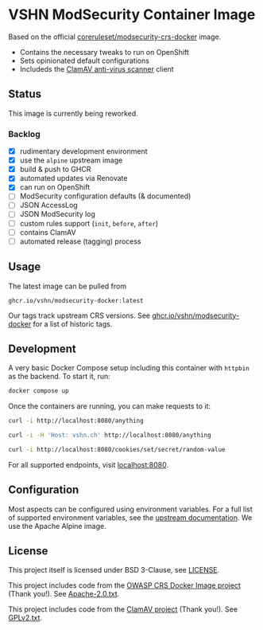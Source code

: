 # VSHN ModSecurity Container Image

Based on the official [coreruleset/modsecurity-crs-docker](https://github.com/coreruleset/modsecurity-crs-docker) image.

- Contains the necessary tweaks to run on OpenShift
- Sets opinionated default configurations
- Includeds the [ClamAV anti-virus scanner](https://www.clamav.net/) client

## Status

This image is currently being reworked.

### Backlog

- [x] rudimentary development environment
- [x] use the `alpine` upstream image
- [x] build & push to GHCR
- [x] automated updates via Renovate
- [x] can run on OpenShift
- [ ] ModSecurity configuration defaults (& documented)
- [ ] JSON AccessLog
- [ ] JSON ModSecurity log
- [ ] custom rules support (`init`, `before`, `after`)
- [ ] contains ClamAV
- [ ] automated release (tagging) process

## Usage

The latest image can be pulled from

    ghcr.io/vshn/modsecurity-docker:latest

Our tags track upstream CRS versions.
See [ghcr.io/vshn/modsecurity-docker](https://github.com/vshn/modsecurity-docker/pkgs/container/modsecurity-docker) for a list of historic tags.

## Development

A very basic Docker Compose setup including this container with `httpbin` as the backend. To start it, run:

```sh
docker compose up
```

Once the containers are running, you can make requests to it:

```sh
curl -i http://localhost:8080/anything

curl -i -H 'Host: vshn.ch' http://localhost:8080/anything

curl -i http://localhost:8080/cookies/set/secret/random-value
```

For all supported endpoints, visit [localhost:8080](http://localhost:8080/).

## Configuration

Most aspects can be configured using environment variables.
For a full list of supported environment variables, see the [upstream documentation][upstream].
We use the Apache Alpine image.

## License

This project itself is licensed under BSD 3-Clause, see [LICENSE](./LICENSE).

This project includes code from the [OWASP CRS Docker Image project][upstream] (Thank you!). See [Apache-2.0.txt](Apache-2.0.txt).

This project includes code from the [ClamAV project][clamav] (Thank you!). See [GPLv2.txt](GPLv2.txt).

[upstream]: https://github.com/coreruleset/modsecurity-crs-docker
[clamav]: https://www.clamav.net/
